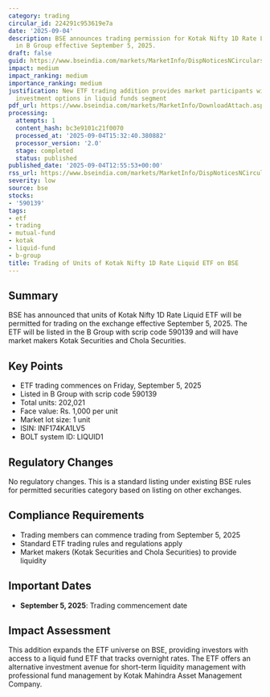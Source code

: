 ```yaml
---
category: trading
circular_id: 224291c953619e7a
date: '2025-09-04'
description: BSE announces trading permission for Kotak Nifty 1D Rate Liquid ETF units
  in B Group effective September 5, 2025.
draft: false
guid: https://www.bseindia.com/markets/MarketInfo/DispNoticesNCirculars.aspx?Noticeid={06B51A4A-C9D9-4A06-A4E2-A60F47849BBD}&noticeno=20250904-46&dt=09/04/2025&icount=46&totcount=62&flag=0
impact: medium
impact_ranking: medium
importance_ranking: medium
justification: New ETF trading addition provides market participants with additional
  investment options in liquid funds segment
pdf_url: https://www.bseindia.com/markets/MarketInfo/DownloadAttach.aspx?id=20250904-46&attachedId=
processing:
  attempts: 1
  content_hash: bc3e9101c21f0070
  processed_at: '2025-09-04T15:32:40.380882'
  processor_version: '2.0'
  stage: completed
  status: published
published_date: '2025-09-04T12:55:53+00:00'
rss_url: https://www.bseindia.com/markets/MarketInfo/DispNoticesNCirculars.aspx?Noticeid={06B51A4A-C9D9-4A06-A4E2-A60F47849BBD}&noticeno=20250904-46&dt=09/04/2025&icount=46&totcount=62&flag=0
severity: low
source: bse
stocks:
- '590139'
tags:
- etf
- trading
- mutual-fund
- kotak
- liquid-fund
- b-group
title: Trading of Units of Kotak Nifty 1D Rate Liquid ETF on BSE
---
```


## Summary

BSE has announced that units of Kotak Nifty 1D Rate Liquid ETF will be permitted for trading on the exchange effective September 5, 2025. The ETF will be listed in the B Group with scrip code 590139 and will have market makers Kotak Securities and Chola Securities.

## Key Points

- ETF trading commences on Friday, September 5, 2025
- Listed in B Group with scrip code 590139
- Total units: 202,021
- Face value: Rs. 1,000 per unit
- Market lot size: 1 unit
- ISIN: INF174KA1LV5
- BOLT system ID: LIQUID1

## Regulatory Changes

No regulatory changes. This is a standard listing under existing BSE rules for permitted securities category based on listing on other exchanges.

## Compliance Requirements

- Trading members can commence trading from September 5, 2025
- Standard ETF trading rules and regulations apply
- Market makers (Kotak Securities and Chola Securities) to provide liquidity

## Important Dates

- **September 5, 2025**: Trading commencement date

## Impact Assessment

This addition expands the ETF universe on BSE, providing investors with access to a liquid fund ETF that tracks overnight rates. The ETF offers an alternative investment avenue for short-term liquidity management with professional fund management by Kotak Mahindra Asset Management Company.